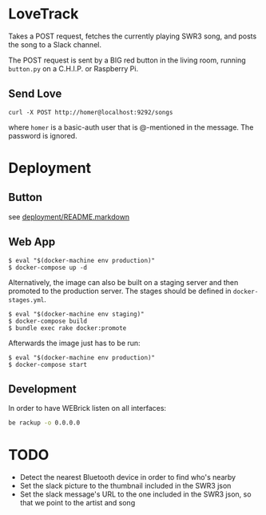 # LoveTrack

Takes a POST request, fetches the currently playing SWR3 song, and posts the song to a Slack channel.

The POST request is sent by a BIG red button in the living room, running `button.py` on a C.H.I.P. or Raspberry Pi.

## Send Love

```
curl -X POST http://homer@localhost:9292/songs
```

where `homer` is a basic-auth user that is @-mentioned in the message. The password is ignored.

# Deployment

## Button

see [deployment/README.markdown](deployment/README.markdown)

## Web App

```
$ eval "$(docker-machine env production)"
$ docker-compose up -d
```

Alternatively, the image can also be built on a staging server and then promoted to the production server. The stages should be defined in `docker-stages.yml`.

```
$ eval "$(docker-machine env staging)"
$ docker-compose build
$ bundle exec rake docker:promote
```

Afterwards the image just has to be run:

```
$ eval "$(docker-machine env production)"
$ docker-compose start
```

## Development

In order to have WEBrick listen on all interfaces:

```bash
be rackup -o 0.0.0.0
```

# TODO

* Detect the nearest Bluetooth device in order to find who's nearby
* Set the slack picture to the thumbnail included in the SWR3 json
* Set the slack message's URL to the one included in the SWR3 json, so that we point to the artist and song
